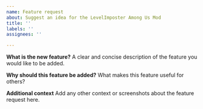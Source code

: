```yaml
---
name: Feature request
about: Suggest an idea for the LevelImposter Among Us Mod
title: ''
labels: ''
assignees: ''

---
```


**What is the new feature?**
A clear and concise description of the feature you would like to be added.

**Why should this feature be added?**
What makes this feature useful for others?

**Additional context**
Add any other context or screenshots about the feature request here.
